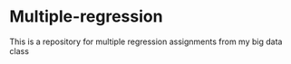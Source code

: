 # Multiple-regression
This is a repository for multiple regression assignments from my big data class

